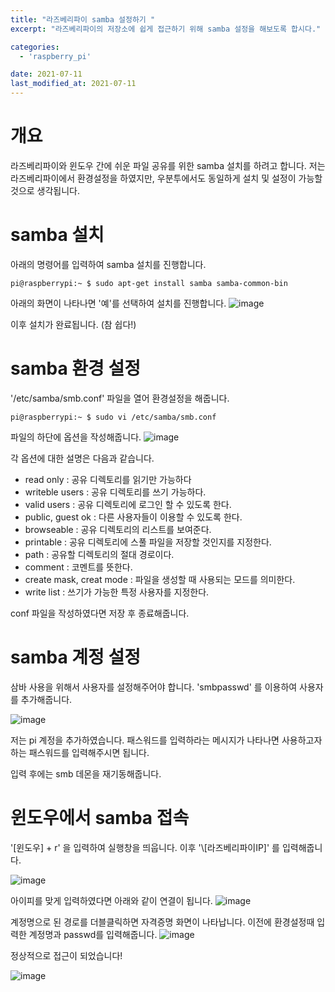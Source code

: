 ```yaml
---
title: "라즈베리파이 samba 설정하기 "
excerpt: "라즈베리파이의 저장소에 쉽게 접근하기 위해 samba 설정을 해보도록 합시다."

categories:
  - 'raspberry_pi'

date: 2021-07-11
last_modified_at: 2021-07-11
---
```



# 개요 

라즈베리파이와 윈도우 간에 쉬운 파일 공유를 위한 samba 설치를 하려고 합니다. 
저는 라즈베리파이에서 환경설정을 하였지만, 우분투에서도 동일하게 설치 및 설정이 가능할 것으로 생각됩니다. 

# samba 설치 

아래의 명령어를 입력하여 samba 설치를 진행합니다. 
```
pi@raspberrypi:~ $ sudo apt-get install samba samba-common-bin
```

아래의 화면이 나타나면 '예'를 선택하여 설치를 진행합니다.
![image](https://user-images.githubusercontent.com/35713051/125196824-3d848980-e296-11eb-951e-865bfa8702b7.png)

이후 설치가 완료됩니다. (참 쉽다!)

#  samba 환경 설정 

'/etc/samba/smb.conf' 파일을 열어 환경설정을 해줍니다. 

```
pi@raspberrypi:~ $ sudo vi /etc/samba/smb.conf
```

파일의 하단에 옵션을 작성해줍니다. 
![image](https://user-images.githubusercontent.com/35713051/125196829-44ab9780-e296-11eb-881d-05cde1dd9a52.png)

각 옵션에 대한 설명은 다음과 같습니다. 

* read only : 공유 디렉토리를 읽기만 가능하다
* writeble users : 공유 디렉토리를 쓰기 가능하다. 
* valid users : 공유 디렉토리에 로그인 할 수 있도록 한다.
* public, guest ok : 다른 사용자들이 이용할 수 있도록 한다. 
* browseable : 공유 디렉토리의 리스트를 보여준다.
* printable : 공유 디렉토리에 스풀 파일을 저장할 것인지를 지정한다.
* path : 공유할 디렉토리의 절대 경로이다.
* comment : 코멘트를 뜻한다.
* create mask, creat mode : 파일을 생성할 때 사용되는 모드를 의미한다.
* write list : 쓰기가 가능한 특정 사용자를 지정한다.

conf 파일을 작성하였다면 저장 후 종료해줍니다. 

# samba 계정 설정

삼바 사용을 위해서 사용자를 설정해주어야 합니다. 
'smbpasswd' 를 이용하여 사용자를 추가해줍니다. 

![image](https://user-images.githubusercontent.com/35713051/125196833-4aa17880-e296-11eb-9c19-66cf038c2e01.png)

저는 pi 계정을 추가하였습니다. 
패스워드를 입력하라는 메시지가 나타나면 사용하고자 하는 패스워드를 입력해주시면 됩니다. 

입력 후에는 smb 데몬을 재기동해줍니다. 

# 윈도우에서 samba 접속 

'[윈도우] + r' 을 입력하여 실행창을 띄웁니다. 
이후 '\\[라즈베리파이IP]' 를 입력해줍니다. 

![image](https://user-images.githubusercontent.com/35713051/125196840-512ff000-e296-11eb-9e22-921e6072c157.png)

아이피를 맞게 입력하였다면 아래와 같이 연결이 됩니다. 
![image](https://user-images.githubusercontent.com/35713051/125196845-55f4a400-e296-11eb-9136-1f5c7fc7a9a0.png)

계정명으로 된 경로를 더블클릭하면 자격증명 화면이 나타납니다. 
이전에 환경설정때 입력한 계정명과 passwd를 입력해줍니다. 
![image](https://user-images.githubusercontent.com/35713051/125196858-69a00a80-e296-11eb-9c2e-56016f576ff9.png)

정상적으로 접근이 되었습니다! 

![image](https://user-images.githubusercontent.com/35713051/125196863-70c71880-e296-11eb-9e17-6d5dce19cc85.png)



